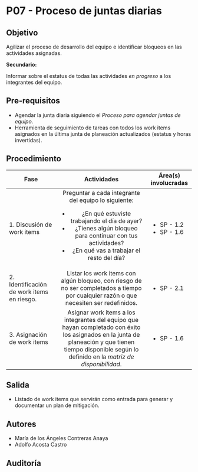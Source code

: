 # P07 - Proceso de juntas diarias

## Objetivo


Agilizar el proceso de desarrollo del equipo e identificar bloqueos en las actividades asignadas.

**Secundario:**

Informar sobre el estatus de todas las actividades *en progreso* a los integrantes del equipo.

## Pre-requisitos

- Agendar la junta diaria siguiendo el *Proceso para agendar juntas de equipo*.
- Herramienta de seguimiento de tareas con todos los work items asignados en la última junta de planeación actualizados (estatus y horas invertidas).

## Procedimiento

| Fase |   Actividades   | Área(s) involucradas |
|------|:---------------:|--------------------|
| 1. Discusión de work items | Preguntar a cada integrante del equipo lo siguiente: <ul><li>¿En qué estuviste trabajando el día de ayer?</li><li>¿Tienes algún bloqueo para continuar con tus actividades?</li><li>¿En qué vas a trabajar el resto del día?</li></ul>  | <ul><li>SP - 1.2</li><li>SP - 1.6</li></ul> |
| 2. Identificación de work items en riesgo. | Listar los work items con algún bloqueo, con riesgo de no ser completados a tiempo por cualquier razón o que necesiten ser redefinidos. | <ul><li>SP - 2.1</li></ul> |
| 3. Asignación de work items | Asignar work items a los integrantes del equipo que hayan completado con éxito los asignados en la junta de planeación y que tienen tiempo disponible según lo definido en la *matriz de disponibilidad*. | <ul><li>SP - 1.6</li></ul> |

## Salida

- Listado de work items que servirán como entrada para generar y documentar un plan de mitigación.

## Autores

- María de los Ángeles Contreras Anaya
- Adolfo Acosta Castro

## Auditoría